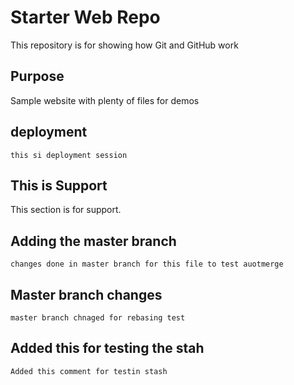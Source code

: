 # Starter Web Repo

This repository is for showing how Git and GitHub work

## Purpose

Sample website with plenty of files for demos

## deployment

	this si deployment session

## This is Support 

This section is for support.

## Adding the master branch
	changes done in master branch for this file to test auotmerge 
## Master branch changes
	master branch chnaged for rebasing test
## Added this for testing the stah
	Added this comment for testin stash